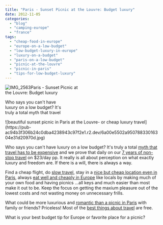 ```yaml
---
title: "Paris - Sunset Picnic at the Louvre: Budget luxury"
date: 2012-11-05
categories: 
  - "blog"
  - "camping-europe"
  - "france"
tags: 
  - "cheap-food-in-europe"
  - "europe-on-a-low-budget"
  - "low-budget-luxury-in-europe"
  - "luxury-on-a-budget"
  - "paris-on-a-low-budget"
  - "picnic-at-the-louvre"
  - "picnic-in-paris"
  - "tips-for-low-budget-luxury"
---
```


![IMG_2563](https://pub-ac94b3f306b24c0dba4238943c97f2e1.r2.dev/6a00e5502a95078833016304e31cd4970d.jpg)Paris - Sunset Picnic at  
the Louvre: Budget luxury

Who says you can't have  
luxury on a low budget? It's  
truly a total myth that travel

<!--more--> ![beautiful sunset picnic in Paris at the Louvre- or cheap luxury travel](https://pub-ac94b3f306b24c0dba4238943c97f2e1.r2.dev/6a00e5502a95078833016304e31d20970d.jpg)

  
  
Who says you can't have luxury on a low budget? It's truly a total [myth that travel has to be expensive](https://pub-ac94b3f306b24c0dba4238943c97f2e1.r2.dev/2008/06/how-to-do-exten.html "It's a myth that travel has to be expensive ") and we prove that daily on our [7 years of non-stop travel](https://pub-ac94b3f306b24c0dba4238943c97f2e1.r2.dev/2012/01/amazing-family-world-tour.html "non-stop perpetual travel") on $23/day pp. It really is all about perception on what exactly luxury and freedom are. If there is a will, there is always a way.  
  
Find a cheap flight, do [slow travel](https://pub-ac94b3f306b24c0dba4238943c97f2e1.r2.dev/2011/11/slow-travel.html "slow travel advantages"), stay in a [nice but cheap location even in Paris](https://pub-ac94b3f306b24c0dba4238943c97f2e1.r2.dev/2006/09/paris-bois-de-b.html "good but cheap lodging paris"), always [eat well and cheaply in Europe](https://pub-ac94b3f306b24c0dba4238943c97f2e1.r2.dev/2008/09/how-to-eat-heal.html "eat well and cheaply in Europe") like locals by making much of your own food and having picnics ...all keys and much easier than most make it out to be. Keep the focus on getting the maxium pleasure out of the lowest costs and not wasting money on unnecessary frills.  
  
What could be more luxurious and [romantic than a picnic in Paris](https://pub-ac94b3f306b24c0dba4238943c97f2e1.r2.dev/2010/10/celebrating-in-paris-eiffel-tower-family-travel-adventures-abroad-birthdays-weddings-and-anniversari.html "best romantic picnic in Paris") with family or friends? Priceless! Most of the [best things about travel](https://pub-ac94b3f306b24c0dba4238943c97f2e1.r2.dev/2010/09/8-reasons-for-a-family-world-trip-international-vacations-holidays-abroad-longterm-travel-rtw.html "best reasons to travel the world") are free.  
  
What is your best budget tip for Europe or favorite place for a picnic?

